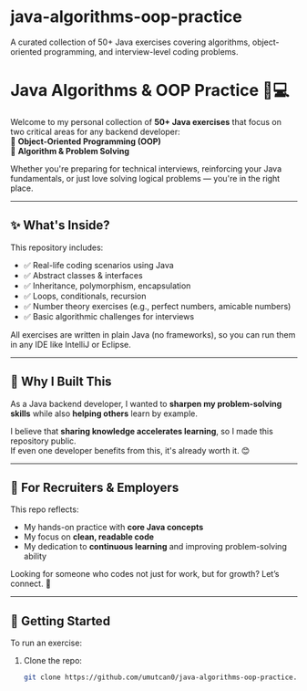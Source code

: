 # java-algorithms-oop-practice
A curated collection of 50+ Java exercises covering algorithms, object-oriented programming, and interview-level coding problems.

# Java Algorithms & OOP Practice 🧠💻

Welcome to my personal collection of **50+ Java exercises** that focus on two critical areas for any backend developer:  
🔸 **Object-Oriented Programming (OOP)**  
🔸 **Algorithm & Problem Solving**

Whether you're preparing for technical interviews, reinforcing your Java fundamentals, or just love solving logical problems — you're in the right place.

---

## ✨ What's Inside?

This repository includes:

- ✅ Real-life coding scenarios using Java
- ✅ Abstract classes & interfaces
- ✅ Inheritance, polymorphism, encapsulation
- ✅ Loops, conditionals, recursion
- ✅ Number theory exercises (e.g., perfect numbers, amicable numbers)
- ✅ Basic algorithmic challenges for interviews

All exercises are written in plain Java (no frameworks), so you can run them in any IDE like IntelliJ or Eclipse.

---

## 🎯 Why I Built This

As a Java backend developer, I wanted to **sharpen my problem-solving skills** while also **helping others** learn by example.

I believe that **sharing knowledge accelerates learning**, so I made this repository public.  
If even one developer benefits from this, it's already worth it. 😊

---

## 💼 For Recruiters & Employers

This repo reflects:

- My hands-on practice with **core Java concepts**
- My focus on **clean, readable code**
- My dedication to **continuous learning** and improving problem-solving ability

Looking for someone who codes not just for work, but for growth? Let’s connect. 👋

---

## 🚀 Getting Started

To run an exercise:

1. Clone the repo:
   ```bash
   git clone https://github.com/umutcan0/java-algorithms-oop-practice.git
